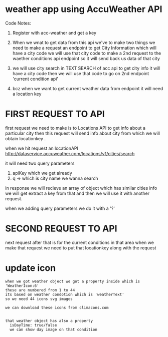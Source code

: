 # weather app using AccuWeather API

Code Notes:
1. Register with acc-weather and get a key
2. When we wnat to get data from this api we've to make two things
      we need to make a request an endpoint  to get City Information which will have  a city code  we will use that city code to make a 2nd request to the waether conditions api endpoint so it will send back us data of that city

      
 3. we will use city search in TEXT SEARCH  of acc api to get city info
 it will have a city code then we will use that code to go on 2nd endpoint 'current condition api'

 4. bcz when we want to get current weather data from endpoint it will need a location key


 # FIRST REQUEST TO API

 first request we need to make is to Locations API to get info about a particular city then this request will send info about city from which we will obtain locationkey .

 when we hit request an locationAPI 
 http://dataservice.accuweather.com/locations/v1/cities/search

 it will need two query parameters
 1. apiKey which we get already
 2. q => which is city name we wanna search

 in response we will recieve an array of object which has similar cities info
 we will get extract a key from that and then we will use it with another request.

 when we adding query parameters we do it with a '?'


 # SECOND REQUEST TO API

 next request after that is for the current conditions in that area when we make that request we need to put that locationkey along with the request
   

   # update icon
    when we got weather object we got a property inside which is 'WeatherIcon:6'
    these are numbered from 1 to 44
    its based on weather condotion which is 'weatherText'
    so we need 44 icons svg images

    we can download these icons from climacons.com


    that weather object has also a property 
      isDayTime: true/false  
      we can show day image on that condition